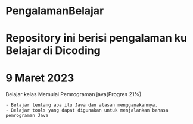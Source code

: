 # PengalamanBelajar
Repository ini berisi pengalaman ku Belajar di Dicoding
==
9 Maret 2023
==
Belajar kelas Memulai Pemrograman java(Progres 21%)

    - Belajar tentang apa itu Java dan alasan mengganakannya.
    - Belajar tools yang dapat digunakan untuk menjalankan bahasa pemrograman Java
